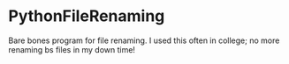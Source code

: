 # PythonFileRenaming
Bare bones program for file renaming.
I used this often in college; no more renaming bs files in my down time!
